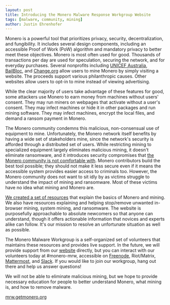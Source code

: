 ```yaml
---
layout: post
title: Introducing the Monero Malware Response Workgroup Website
tags: [malware, community, mining]
author: Justin Ehrenhofer
---
```


Monero is a powerful tool that prioritizes privacy, security, decentralization, and fungibility. It includes several design components, including an accessible Proof of Work (PoW) algorithm and mandatory privacy to better meet these objectives. Monero is most often used for good. Thousands of transactions per day are used for speculation, securing the network, and for everyday purchases. Several nonprofits including [UNICEF Australia](https://www.thehopepage.org/), [BailBloc](https://bailbloc.thenewinquiry.com), and [Change.org](https://theminingscreensaver.com) allow users to mine Monero by simply visiting a website. The proceeds support various philanthropic causes. Other websites allow users to opt-in to mine instead of viewing advertising.

While the clear majority of users take advantage of these features for good, some attackers use Monero to earn money from machines without users' consent. They may run miners on webpages that activate without a user's consent. They may infect machines or hide it in other packages and run mining software. They may infect machines, encrypt the local files, and demand a ransom payment in Monero.

The Monero community condemns this malicious, non-consensual use of equipment to mine. Unfortunately, the Monero network itself benefits by having a wide set of stakeholders mine, since the network's security is afforded through a distributed set of users. While restricting mining to specialized equipment largely eliminates malicious mining, it doesn't eliminate ransomware, and it introduces security compromises that [the Monero community is not comfortable with](https://getmonero.org/2018/02/11/PoW-change-and-key-reuse.html). Monero contributors build the best tool possible; they should not make it less secure even if it means the accessible system provides easier access to criminals too. However, the Monero community does not want to sit idly by as victims struggle to understand the impact of mining and ransomware. Most of these victims have no idea what mining and Monero are.

[We created a set of resources](https://mrw.getmonero.org) that explain the basics of Monero and mining. We also have resources explaining and helping stop/remove unwanted in-browser mining, system mining, and ransomware. The website is purposefully approachable to absolute newcomers so that anyone can understand, though it offers actionable information that novices and experts alike can follow. It's our mission to resolve an unfortunate situation as well as possible.

The Monero Malware Workgroup is a self-organized set of volunteers that maintains these resources and provides live support. In the future, we will provide support from our [website](https://mrw.getmonero.org) directly, but you can interact with our volunteers today at #monero-mrw, accessible on [Freenode](https://kiwiirc.com/nextclient/#irc://irc.freenode.net/#monero-mrw), Riot/Matrix, [Mattermost](https://mattermost.getmonero.org/monero/channels/monero-mrw), and [Slack](https://monero.slack.com). If you would like to join our workgroup, hang out there and help us answer questions!

We will not be able to eliminate malicious mining, but we hope to provide necessary education for people to better understand Monero, what mining is, and how to remove malware.

[mrw.getmonero.org](https://mrw.getmonero.org)